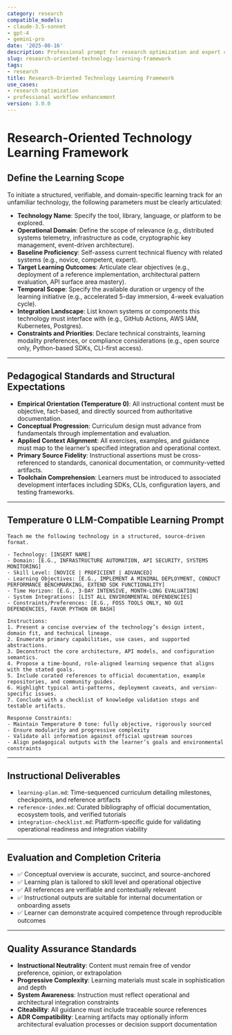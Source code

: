 ```yaml
---
category: research
compatible_models:
- claude-3.5-sonnet
- gpt-4
- gemini-pro
date: '2025-08-16'
description: Professional prompt for research optimization and expert consultation
slug: research-oriented-technology-learning-framework
tags:
- research
title: Research-Oriented Technology Learning Framework
use_cases:
- research optimization
- professional workflow enhancement
version: 3.0.0
---
```


# Research-Oriented Technology Learning Framework

## Define the Learning Scope

To initiate a structured, verifiable, and domain-specific learning track for an unfamiliar technology, the following parameters must be clearly articulated:

- **Technology Name**: Specify the tool, library, language, or platform to be explored.
- **Operational Domain**: Define the scope of relevance (e.g., distributed systems telemetry, infrastructure as code, cryptographic key management, event-driven architecture).
- **Baseline Proficiency**: Self-assess current technical fluency with related systems (e.g., novice, competent, expert).
- **Target Learning Outcomes**: Articulate clear objectives (e.g., deployment of a reference implementation, architectural pattern evaluation, API surface area mastery).
- **Temporal Scope**: Specify the available duration or urgency of the learning initiative (e.g., accelerated 5-day immersion, 4-week evaluation cycle).
- **Integration Landscape**: List known systems or components this technology must interface with (e.g., GitHub Actions, AWS IAM, Kubernetes, Postgres).
- **Constraints and Priorities**: Declare technical constraints, learning modality preferences, or compliance considerations (e.g., open source only, Python-based SDKs, CLI-first access).

---

## Pedagogical Standards and Structural Expectations

- **Empirical Orientation (Temperature 0)**: All instructional content must be objective, fact-based, and directly sourced from authoritative documentation.
- **Conceptual Progression**: Curriculum design must advance from fundamentals through implementation and evaluation.
- **Applied Context Alignment**: All exercises, examples, and guidance must map to the learner’s specified integration and operational context.
- **Primary Source Fidelity**: Instructional assertions must be cross-referenced to standards, canonical documentation, or community-vetted artifacts.
- **Toolchain Comprehension**: Learners must be introduced to associated development interfaces including SDKs, CLIs, configuration layers, and testing frameworks.

---

## Temperature 0 LLM-Compatible Learning Prompt

```text
Teach me the following technology in a structured, source-driven format.

- Technology: [INSERT NAME]
- Domain: [E.G., INFRASTRUCTURE AUTOMATION, API SECURITY, SYSTEMS MONITORING]
- Skill Level: [NOVICE | PROFICIENT | ADVANCED]
- Learning Objectives: [E.G., IMPLEMENT A MINIMAL DEPLOYMENT, CONDUCT PERFORMANCE BENCHMARKING, EXTEND SDK FUNCTIONALITY]
- Time Horizon: [E.G., 3-DAY INTENSIVE, MONTH-LONG EVALUATION]
- System Integrations: [LIST ALL ENVIRONMENTAL DEPENDENCIES]
- Constraints/Preferences: [E.G., FOSS TOOLS ONLY, NO GUI DEPENDENCIES, FAVOR PYTHON OR BASH]

Instructions:
1. Present a concise overview of the technology’s design intent, domain fit, and technical lineage.
2. Enumerate primary capabilities, use cases, and supported abstractions.
3. Deconstruct the core architecture, API models, and configuration semantics.
4. Propose a time-bound, role-aligned learning sequence that aligns with the stated goals.
5. Include curated references to official documentation, example repositories, and community guides.
6. Highlight typical anti-patterns, deployment caveats, and version-specific issues.
7. Conclude with a checklist of knowledge validation steps and testable artifacts.

Response Constraints:
- Maintain Temperature 0 tone: fully objective, rigorously sourced
- Ensure modularity and progressive complexity
- Validate all information against official upstream sources
- Align pedagogical outputs with the learner’s goals and environmental constraints
```

---

## Instructional Deliverables

- `learning-plan.md`: Time-sequenced curriculum detailing milestones, checkpoints, and reference artifacts
- `reference-index.md`: Curated bibliography of official documentation, ecosystem tools, and verified tutorials
- `integration-checklist.md`: Platform-specific guide for validating operational readiness and integration viability

---

## Evaluation and Completion Criteria

- ✅ Conceptual overview is accurate, succinct, and source-anchored
- ✅ Learning plan is tailored to skill level and operational objective
- ✅ All references are verifiable and contextually relevant
- ✅ Instructional outputs are suitable for internal documentation or onboarding assets
- ✅ Learner can demonstrate acquired competence through reproducible outcomes

---

## Quality Assurance Standards

- **Instructional Neutrality**: Content must remain free of vendor preference, opinion, or extrapolation
- **Progressive Complexity**: Learning materials must scale in sophistication and depth
- **System Awareness**: Instruction must reflect operational and architectural integration constraints
- **Citeability**: All guidance must include traceable source references
- **ADR Compatibility**: Learning artifacts may optionally inform architectural evaluation processes or decision support documentation
